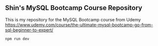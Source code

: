 ## Shin's MySQL Bootcamp Course Repository
This is my repository for the MySQL Bootcamp course from Udemy <br>
https://www.udemy.com/course/the-ultimate-mysql-bootcamp-go-from-sql-beginner-to-expert/

```bash
npm run dev
```